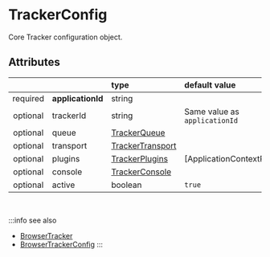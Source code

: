 # TrackerConfig

Core Tracker configuration object.  

## Attributes
|          |                   | type                                                                 | default value
| :-:      | :--               | :--                                                                  | :--           
| required | **applicationId** | string                                                               |
| optional | trackerId         | string                                                               | Same value as `applicationId`
| optional | queue             | [TrackerQueue](/tracking/api-reference/core/TrackerQueue.md)         | 
| optional | transport         | [TrackerTransport](/tracking/api-reference/core/TrackerTransport.md) | 
| optional | plugins           | [TrackerPlugins](/tracking/api-reference/core/TrackerPlugins.md)     | [ApplicationContextPlugin]
| optional | console           | [TrackerConsole](/tracking/api-reference/core/TrackerConsole.md)     |
| optional | active            | boolean                                                              | `true`

<br/>

:::info see also
- [BrowserTracker](/tracking/api-reference/general/BrowserTracker.md)
- [BrowserTrackerConfig](/tracking/api-reference/definitions/BrowserTrackerConfig.md) 
:::
